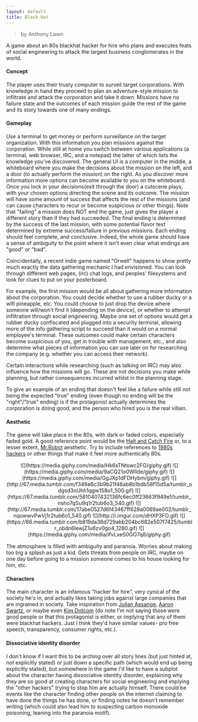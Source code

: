 ```yaml
---
layout: default
title: Black Hat
---
```

<style>
.centerimages {
	text-align: center !important;
	margin: 15px 0 !important;
}

.centerimages img {
	width: 30% !important;
	display: inline-block !important;
	margin: unset !important;
}
</style>
> by Anthony Lawn

A game about an 80s blackhat hacker for hire who plans and executes feats of social engineering to attack the largest business conglomerates in the world. 

#### Concept

The player uses their trusty computer to surveil target corporations. With knowledge in hand they proceed to plan an adventure-style mission to infiltrate and attack the corporation and take it down. Missions have no failure state and the outcomes of each mission guide the rest of the game and its story towards one of many endings. 

#### Gameplay

Use a terminal to get money or perform surveillance on the target organization. With this information you plan missions against the corporation. While still at home you switch between various applications (a terminal, web browser, IRC, and a notepad) the latter of which lists the knowledge you've discovered. The general UI is a computer in the middle, a whiteboard where you make the decisions about the mission on the left, and a door (to actually perform the mission) on the right. As you discover more information more options can become available to you on the whiteboard. Once you lock in your decisions(exit through the door) a cutscene plays, with your chosen options directing the scene and its outcome. The mission will have some amount of success that affects the rest of the missions (and can cause characters to recur or become suspicious or other things). Note that "failing" a mission does NOT end the game, just gives the player a different story than if they had succeeded. The final ending is determined by the success of the last mission, with some potential flavor text determined by extreme success/failure in previous missions. Each ending should feel complete, and conclusive. Indeed, the whole game should have a sense of ambiguity to the point where it isn't even clear what endings are "good" or "bad".

Coincidentally, a recent indie game named "Orwell" happens to show pretty much exactly the data gathering mechanic I had envisioned. You can look through different web pages, (irc) chat logs, and peoples' filesystems and look for clues to put on your posterboard. 

For example, the first mission would be all about gathering more information about the corporation. You could decide whether to use a rubber ducky or a wifi pineapple, etc. You could choose to just drop the device where someone will/won't find it (depending on the device), or whether to attempt infiltration through social engineering. Maybe one set of options would get a rubber ducky confiscated and plugged into a security terminal, allowing more of the info gathering script to succeed than it would on a normal employee's terminal. These outcomes could make certain characters become suspicious of you, get in trouble with management, etc., and also determine what pieces of information you can use later on for researching the company (e.g. whether you can access their network).

Certain interactions while researching (such as talking on IRC) may also influence how the missions will go. These are not decisions you make while planning, but rather consequences incurred whilst in the planning stage. 

To give an example of an ending that doesn't feel like a failure while still not being the expected "true" ending (even though no ending will be the "right"/"true" ending) is if the protagonist actually determines the corporation is doing good, and the person who hired you is the real villain. 

#### Aesthetic

The game will take place in the 80s, with dark or faded colors, especially faded gold. A good reference point would be the [Halt and Catch Fire](https://www.google.com/search?tbm=isch&q=halt+and+catch+fire+scene) or, to a lesser extent, [Mr.Robot](https://www.google.com/search?tbm=isch&q=mr+robot+scene) aesthetic. Try to include references to [1980s hackers](https://en.wikipedia.org/wiki/Timeline_of_computer_security_hacker_history#1980s) or other things that make it feel more authentically 80s.

<div class="centerimages" markdown="1">
![](https://media.giphy.com/media/Hk6sTNtswc2FG/giphy.gif) ![](https://media.giphy.com/media/9aCQ21o0Wllde/giphy.gif) ![](https://media.giphy.com/media/GgJXp1dFDHybm/giphy.gif) ![](http://67.media.tumblr.com/f346e6c3b9b21f46ab8b1bdb58f15d5a/tumblr_odgsd3oUhh1qgw158o1_500.gif) ![](https://67.media.tumblr.com/5810407432136fc6ec0ff23663f949e1/tumblr_nsho7qSu9q1r2tub6o3_540.gif) ![](http://67.media.tumblr.com/17abe0527d6f43467ff628a0069ae002/tumblr_nqowwvPwVj1r2tub6o1_540.gif) ![](http://i.imgur.com/dHXP3FO.gif) ![](https://66.media.tumblr.com/b819da38d729abb204bc682e507f7425/tumblr_obdn6lewjZ1u6zv0go4_1280.gif) ![](https://media.giphy.com/media/ifvLxeS0GO7q8/giphy.gif)
</div>

The atmosphere is filled with ambiguity and paranoia. Worries about making too big a splash as just a kid. Gets threats from people on IRC, maybe on one day before going to a mission someone comes to his house looking for him, etc. 

#### Characters

The main character is an infamous "hacker for hire", very cynical of the society he's in, and actually likes taking jobs against large companies that are ingrained in society. Take inspiration from [Julian Assange](https://en.wikipedia.org/wiki/Julian_Assange), [Aaron Swartz](https://en.wikipedia.org/wiki/Aaron_Swartz), or maybe even [Kim Dotcom](https://en.wikipedia.org/wiki/Kim_Dotcom) (do note I'm not saying those were good people or that this protagonist is either, or implying that any of them were blackhat hackers. Just I think they'd have similar values- pro free speech, transparency, consumer rights, etc.). 

#### Dissociative identity disorder

I don't know if I want this to be arching over all story lines (but just hinted at, not explicitly stated) or just down a specific path (which would end up being explicitly stated), but somewhere in the game I'd like to have a subplot about the character having dissociative identity disorder, explaining why they are so good at creating characters for social engineering and implying the "other hackers" trying to stop him are actually himself. There could be events like the character finding other people on the internet claiming to have done the things he has done, or finding notes he doesn't remember writing (which could also lead him to suspecting carbon monoxide poisoning, leaning into the paranoia motif). 
